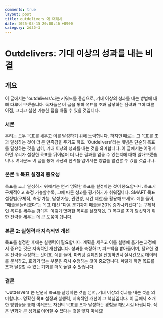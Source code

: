 ```yaml
---
comments: true
layout: post
title: outdelivers 에 대해서
date: 2025-03-15 20:00:46 +0900
category: 2025-3
---
```


# Outdelivers: 기대 이상의 성과를 내는 비결

## 개요
이 글에서는 'outdelivers'라는 키워드를 중심으로, 기대 이상의 성과를 내는 방법에 대해 다루어 보겠습니다. 독자들은 이 글을 통해 목표를 초과 달성하는 전략과 그에 따른 이점, 그리고 실천 가능한 팁을 배울 수 있을 것입니다.

### 서론
우리는 모두 목표를 세우고 이를 달성하기 위해 노력합니다. 하지만 때로는 그 목표를 초과 달성하는 것이 더 큰 만족감을 주기도 하죠. 'Outdelivers'라는 개념은 단순히 목표를 달성하는 것을 넘어, 기대 이상의 성과를 내는 것을 의미합니다. 이 글에서는 어떻게 하면 우리가 설정한 목표를 뛰어넘어 더 나은 결과를 얻을 수 있는지에 대해 알아보겠습니다. 여러분도 이 글을 통해 자신의 한계를 넘어서는 방법을 발견할 수 있을 것입니다.

### 본론 1: 목표 설정의 중요성
목표를 초과 달성하기 위해서는 먼저 명확한 목표를 설정하는 것이 중요합니다. 목표가 구체적이고 측정 가능할수록, 그에 따른 성과를 평가하기가 쉬워집니다. SMART 목표 설정법(구체적, 측정 가능, 달성 가능, 관련성, 시간 제한)을 활용해 보세요. 예를 들어, "매출을 늘리겠다"는 목표 대신 "다음 분기까지 매출을 20% 증가시키겠다"는 구체적인 목표를 세우는 것이죠. 이렇게 명확한 목표를 설정하면, 그 목표를 초과 달성하기 위한 전략을 세우는 데 큰 도움이 됩니다.

### 본론 2: 실행력과 지속적인 개선
목표를 설정한 후에는 실행력이 필요합니다. 계획을 세우고 이를 실행에 옮기는 과정에서 중요한 것은 지속적인 개선입니다. 성과를 측정하고, 피드백을 받아들이며, 필요한 경우 전략을 수정하는 것이죠. 예를 들어, 마케팅 캠페인을 진행하면서 실시간으로 데이터를 분석하고, 효과가 없는 부분은 즉시 수정하는 것이 중요합니다. 이렇게 하면 목표를 초과 달성할 수 있는 기회를 더욱 높일 수 있습니다.

### 결론
'Outdelivers'는 단순히 목표를 달성하는 것을 넘어, 기대 이상의 성과를 내는 것을 의미합니다. 명확한 목표 설정과 실행력, 지속적인 개선이 그 핵심입니다. 이 글에서 소개한 방법들을 통해 여러분도 자신의 목표를 초과 달성하는 경험을 해보시길 바랍니다. 작은 변화가 큰 성과로 이어질 수 있다는 것을 잊지 마세요!